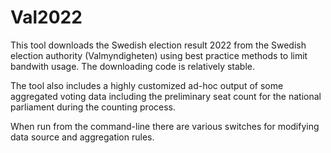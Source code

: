 # Val2022

This tool downloads the Swedish election result 2022 from
the Swedish election authority (Valmyndigheten) using best
practice methods to limit bandwith usage. The downloading
code is relatively stable.

The tool also includes a highly customized ad-hoc output of 
some aggregated voting data including the preliminary seat 
count for the national parliament during the counting process.

When run from the command-line there are various switches
for modifying data source and aggregation rules.
